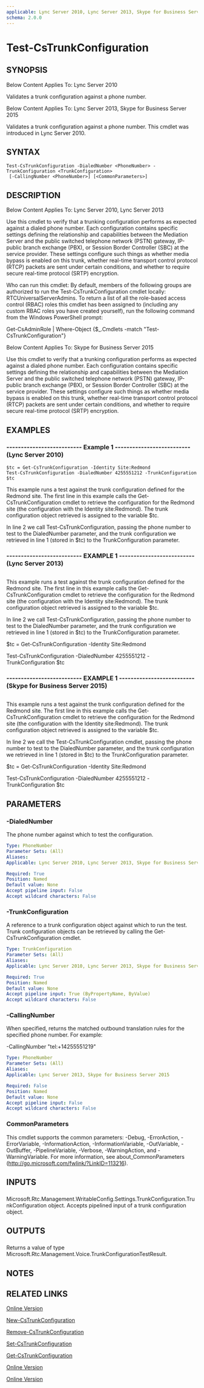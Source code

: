 ```yaml
---
applicable: Lync Server 2010, Lync Server 2013, Skype for Business Server 2015
schema: 2.0.0
---
```


# Test-CsTrunkConfiguration

## SYNOPSIS
Below Content Applies To: Lync Server 2010

Validates a trunk configuration against a phone number.

Below Content Applies To: Lync Server 2013, Skype for Business Server 2015

Validates a trunk configuration against a phone number.
This cmdlet was introduced in Lync Server 2010.



## SYNTAX

```
Test-CsTrunkConfiguration -DialedNumber <PhoneNumber> -TrunkConfiguration <TrunkConfiguration>
 [-CallingNumber <PhoneNumber>] [<CommonParameters>]
```

## DESCRIPTION
Below Content Applies To: Lync Server 2010, Lync Server 2013

Use this cmdlet to verify that a trunking configuration performs as expected against a dialed phone number.
Each configuration contains specific settings defining the relationship and capabilities between the Mediation Server and the public switched telephone network (PSTN) gateway, IP-public branch exchange (PBX), or Session Border Controller (SBC) at the service provider.
These settings configure such things as whether media bypass is enabled on this trunk, whether real-time transport control protocol (RTCP) packets are sent under certain conditions, and whether to require secure real-time protocol (SRTP) encryption.

Who can run this cmdlet: By default, members of the following groups are authorized to run the Test-CsTrunkConfiguration cmdlet locally: RTCUniversalServerAdmins.
To return a list of all the role-based access control (RBAC) roles this cmdlet has been assigned to (including any custom RBAC roles you have created yourself), run the following command from the Windows PowerShell prompt:

Get-CsAdminRole | Where-Object {$_.Cmdlets -match "Test-CsTrunkConfiguration"}

Below Content Applies To: Skype for Business Server 2015

Use this cmdlet to verify that a trunking configuration performs as expected against a dialed phone number.
Each configuration contains specific settings defining the relationship and capabilities between the Mediation Server and the public switched telephone network (PSTN) gateway, IP-public branch exchange (PBX), or Session Border Controller (SBC) at the service provider.
These settings configure such things as whether media bypass is enabled on this trunk, whether real-time transport control protocol (RTCP) packets are sent under certain conditions, and whether to require secure real-time protocol (SRTP) encryption.



## EXAMPLES

### -------------------------- Example 1 -------------------------- (Lync Server 2010)
```
$tc = Get-CsTrunkConfiguration -Identity Site:Redmond
Test-CsTrunkConfiguration -DialedNumber 4255551212 -TrunkConfiguration $tc
```

This example runs a test against the trunk configuration defined for the Redmond site.
The first line in this example calls the Get-CsTrunkConfiguration cmdlet to retrieve the configuration for the Redmond site (the configuration with the Identity site:Redmond).
The trunk configuration object retrieved is assigned to the variable $tc.

In line 2 we call Test-CsTrunkConfiguration, passing the phone number to test to the DialedNumber parameter, and the trunk configuration we retrieved in line 1 (stored in $tc) to the TrunkConfiguration parameter.

### -------------------------- EXAMPLE 1 -------------------------- (Lync Server 2013)
```

```

This example runs a test against the trunk configuration defined for the Redmond site.
The first line in this example calls the Get-CsTrunkConfiguration cmdlet to retrieve the configuration for the Redmond site (the configuration with the Identity site:Redmond).
The trunk configuration object retrieved is assigned to the variable $tc.

In line 2 we call Test-CsTrunkConfiguration, passing the phone number to test to the DialedNumber parameter, and the trunk configuration we retrieved in line 1 (stored in $tc) to the TrunkConfiguration parameter.

$tc = Get-CsTrunkConfiguration -Identity Site:Redmond

Test-CsTrunkConfiguration -DialedNumber 4255551212 -TrunkConfiguration $tc

### -------------------------- EXAMPLE 1 -------------------------- (Skype for Business Server 2015)
```

```

This example runs a test against the trunk configuration defined for the Redmond site.
The first line in this example calls the Get-CsTrunkConfiguration cmdlet to retrieve the configuration for the Redmond site (the configuration with the Identity site:Redmond).
The trunk configuration object retrieved is assigned to the variable $tc.

In line 2 we call the Test-CsTrunkConfiguration cmdlet, passing the phone number to test to the DialedNumber parameter, and the trunk configuration we retrieved in line 1 (stored in $tc) to the TrunkConfiguration parameter.

$tc = Get-CsTrunkConfiguration -Identity Site:Redmond

Test-CsTrunkConfiguration -DialedNumber 4255551212 -TrunkConfiguration $tc

## PARAMETERS

### -DialedNumber
The phone number against which to test the configuration.

```yaml
Type: PhoneNumber
Parameter Sets: (All)
Aliases: 
Applicable: Lync Server 2010, Lync Server 2013, Skype for Business Server 2015

Required: True
Position: Named
Default value: None
Accept pipeline input: False
Accept wildcard characters: False
```

### -TrunkConfiguration
A reference to a trunk configuration object against which to run the test.
Trunk configuration objects can be retrieved by calling the Get-CsTrunkConfiguration cmdlet.

```yaml
Type: TrunkConfiguration
Parameter Sets: (All)
Aliases: 
Applicable: Lync Server 2010, Lync Server 2013, Skype for Business Server 2015

Required: True
Position: Named
Default value: None
Accept pipeline input: True (ByPropertyName, ByValue)
Accept wildcard characters: False
```

### -CallingNumber
When specified, returns the matched outbound translation rules for the specified phone number.
For example:

-CallingNumber "tel:+14255551219"

```yaml
Type: PhoneNumber
Parameter Sets: (All)
Aliases: 
Applicable: Lync Server 2013, Skype for Business Server 2015

Required: False
Position: Named
Default value: None
Accept pipeline input: False
Accept wildcard characters: False
```

### CommonParameters
This cmdlet supports the common parameters: -Debug, -ErrorAction, -ErrorVariable, -InformationAction, -InformationVariable, -OutVariable, -OutBuffer, -PipelineVariable, -Verbose, -WarningAction, and -WarningVariable. For more information, see about_CommonParameters (http://go.microsoft.com/fwlink/?LinkID=113216).

## INPUTS

###  
Microsoft.Rtc.Management.WritableConfig.Settings.TrunkConfiguration.TrunkConfiguration object.
Accepts pipelined input of a trunk configuration object.

## OUTPUTS

###  
Returns a value of type Microsoft.Rtc.Management.Voice.TrunkConfigurationTestResult.

## NOTES

## RELATED LINKS

[Online Version](http://technet.microsoft.com/EN-US/library/07f2ef04-49aa-4857-b213-fa98506c0427(OCS.14).aspx)

[New-CsTrunkConfiguration]()

[Remove-CsTrunkConfiguration]()

[Set-CsTrunkConfiguration]()

[Get-CsTrunkConfiguration]()

[Online Version](http://technet.microsoft.com/EN-US/library/07f2ef04-49aa-4857-b213-fa98506c0427(OCS.15).aspx)

[Online Version](http://technet.microsoft.com/EN-US/library/07f2ef04-49aa-4857-b213-fa98506c0427(OCS.16).aspx)

